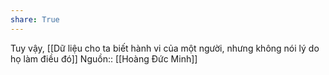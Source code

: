 ```yaml
---
share: True
---
```

Tuy vậy, [[Dữ liệu cho ta biết hành vi của một người, nhưng không nói lý do họ làm điều đó]]
Nguồn:: [[Hoàng Đức Minh]]